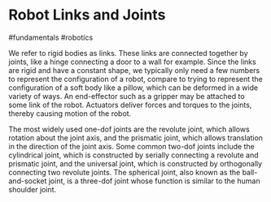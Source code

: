 # Robot Links and Joints
#fundamentals #robotics 

We refer to rigid bodies as links. These links are connected together by joints, like a hinge connecting a door to a wall for example. Since the links are rigid and have a constant shape, we typically only need a few numbers to represent the configuration of a robot, compare to trying to represent the configuration of a soft body like a pillow, which can be deformed in a wide variety of ways. An end-effector such as a gripper may be attached to some link of the robot. Actuators deliver forces and torques to the joints, thereby causing motion of the robot.

The most widely used one-dof joints are the revolute joint, which allows rotation about the joint axis, and the prismatic joint, which allows translation in the direction of the joint axis. Some common two-dof joints include the cylindrical joint, which is constructed by serially connecting a revolute and prismatic joint, and the universal joint, which is constructed by orthogonally connecting two revolute joints. The spherical joint, also known as the ball-and-socket joint, is a three-dof joint whose function is similar to the human shoulder joint.